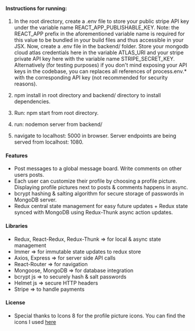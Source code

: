 #### Instructions for running:

1) In the root directory, create a .env file to store your public stripe API key under the variable name REACT_APP_PUBLISHABLE_KEY. Note: the REACT_APP prefix in the aforementioned variable name is required for this value to be bundled in your build files and thus accessible in your JSX. Now, create a .env file in the backend/ folder. Store your mongodb cloud atlas credentials here in the variable ATLAS_URI and your stripe private API key here with the variable name STRIPE_SECRET_KEY. Alternatively (for testing purposes) if you don't mind exposing your API keys in the codebase, you can replaces all references of process.env.* with the corresponding API key (not recommended for security reasons).

2) npm install in root directory and backend/ directory to install dependencies. 

3) Run: npm start from root directory. 

4) run: nodemon server from backend/ 

5) navigate to localhost: 5000 in browser. Server endpoints are being served from localhost: 1080. 

#### Features 
* Post messages to a global message board. Write comments on other users posts.
* Each user can customize their profile by choosing a profile picture. Displaying profile pictures next to posts & comments happens in async.
* bcrypt hashing & salting algorithm for secure storage of passwords in MongoDB server.
* Redux central state management for easy future updates + Redux state synced with MongoDB using Redux-Thunk async action updates.


#### Libraries 
* Redux, React-Redux, Redux-Thunk => for local & async state management
* Immer => for immutable state updates to redux store
* Axios, Express => for server side API calls
* React-Router => for navigation
* Mongoose, MongoDB => for database integration
* bcrypt js => to securely hash & salt passwords
* Helmet js => secure HTTP headers
* Stripe => to handle payments

#### License
* Special thanks to Icons 8 for the profile picture icons. You can find the icons I used [here](https://icons8.com/icon/pack/profile/)

